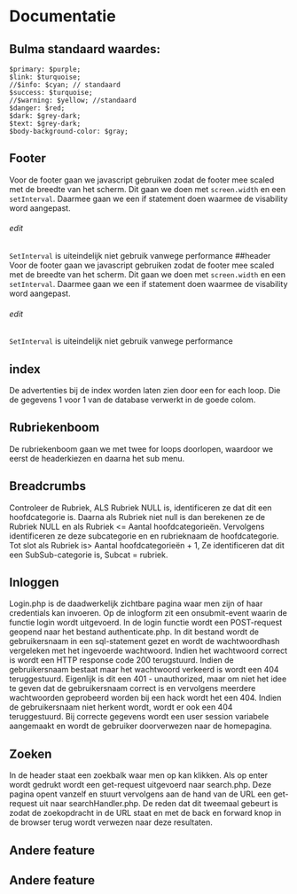# Documentatie

## Bulma standaard waardes:
`$primary: $purple;`<br>
`$link: $turquoise;`<br>
`//$info: $cyan; // standaard`<br>
`$success: $turquoise;`<br>
`//$warning: $yellow; //standaard`<br>
`$danger: $red;`<br>
`$dark: $grey-dark;`<br>
`$text: $grey-dark;`<br>
`$body-background-color: $gray;`<br>

## Footer
Voor de footer gaan we javascript gebruiken zodat de footer mee scaled met de breedte van het scherm. Dit gaan we doen met `screen.width` en een `setInterval`. Daarmee gaan we een if statement doen waarmee de visability word aangepast. 
###### edit 
```SetInterval``` is uiteindelijk niet gebruik vanwege performance 
##header
Voor de footer gaan we javascript gebruiken zodat de footer mee scaled met de breedte van het scherm. Dit gaan we doen met `screen.width` en een `setInterval`. Daarmee gaan we een if statement doen waarmee de visability word aangepast. 
###### edit
```SetInterval``` is uiteindelijk niet gebruik vanwege performance 

## index
De advertenties bij de index worden laten zien door een for each loop. Die de gegevens 1 voor 1 van de database verwerkt in de goede colom.

## Rubriekenboom
De rubriekenboom gaan we met twee for loops doorlopen, waardoor we eerst de headerkiezen en daarna het sub menu.

## Breadcrumbs
Controleer de Rubriek, ALS Rubriek NULL is, identificeren ze dat dit een hoofdcategorie is.
Daarna als Rubriek niet null is dan berekenen ze de Rubriek NULL en als Rubriek <= Aantal hoofdcategorieën. Vervolgens identificeren ze deze subcategorie en en rubrieknaam de hoofdcategorie.
Tot slot als Rubriek is> Aantal hoofdcategorieën + 1, Ze identificeren dat dit een SubSub-categorie is, Subcat = rubriek.

## Inloggen
Login.php is de daadwerkelijk zichtbare pagina waar men zijn of haar credentials kan invoeren. Op de inlogform zit een onsubmit-event waarin de functie login wordt uitgevoerd. In de login functie wordt een POST-request geopend naar het bestand authenticate.php. In dit bestand wordt de gebruikersnaam in een sql-statement gezet en wordt de wachtwoordhash vergeleken met het ingevoerde wachtwoord. Indien het wachtwoord correct is wordt een HTTP response code 200 terugstuurd. Indien de gebruikersnaam bestaat maar het wachtwoord verkeerd is wordt een 404 teruggestuurd. Eigenlijk is dit een 401 - unauthorized, maar om niet het idee te geven dat de gebruikersnaam correct is en vervolgens meerdere wachtwoorden geprobeerd worden bij een hack wordt het een 404. Indien de gebruikersnaam niet herkent wordt, wordt er ook een 404 teruggestuurd. Bij correcte gegevens wordt een user session variabele aangemaakt en wordt de gebruiker doorverwezen naar de homepagina.

## Zoeken
In de header staat een zoekbalk waar men op kan klikken. Als op enter wordt gedrukt wordt een get-request uitgevoerd naar search.php. Deze pagina opent vanzelf en stuurt vervolgens aan de hand van de URL een get-request uit naar searchHandler.php. De reden dat dit tweemaal gebeurt is zodat de zoekopdracht in de URL staat en met de back en forward knop in de browser terug wordt verwezen naar deze resultaten.

## Andere feature

## Andere feature